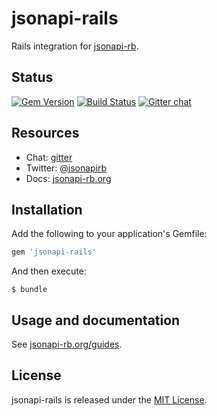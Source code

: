 # jsonapi-rails
Rails integration for [jsonapi-rb](http://jsonapi-rb.org).

## Status

[![Gem Version](https://badge.fury.io/rb/jsonapi-rails.svg)](https://badge.fury.io/rb/jsonapi-rails)
[![Build Status](https://github.com/jsonapi-rb/jsonapi-rails/actions/workflows/ci.yml/badge.svg)](https://github.com/jsonapi-rb/jsonapi-rails/actions/workflows/ci.yml/badge.svg)
[![Gitter chat](https://badges.gitter.im/gitterHQ/gitter.svg)](https://gitter.im/jsonapi-rb/Lobby)

## Resources

* Chat: [gitter](http://gitter.im/jsonapi-rb)
* Twitter: [@jsonapirb](http://twitter.com/jsonapirb)
* Docs: [jsonapi-rb.org](http://jsonapi-rb.org)

## Installation

Add the following to your application's Gemfile:
```ruby
gem 'jsonapi-rails'
```
And then execute:
```
$ bundle
```

## Usage and documentation

See [jsonapi-rb.org/guides](http://jsonapi-rb.org/guides).

## License

jsonapi-rails is released under the [MIT License](http://www.opensource.org/licenses/MIT).
